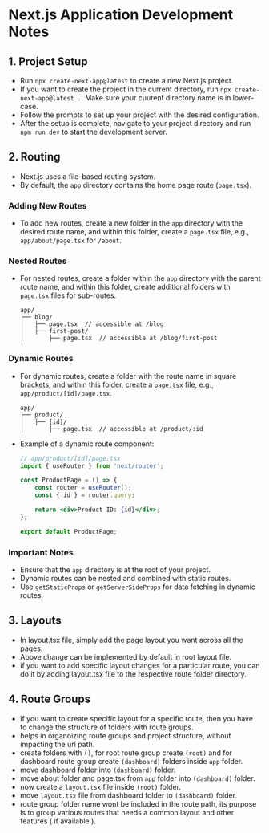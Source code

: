 # Next.js Application Development Notes

## 1. Project Setup

- Run `npx create-next-app@latest` to create a new Next.js project.
- If you want to create the project in the current directory, run `npx create-next-app@latest .`. Make sure your cuurent directory name is in lower-case.
- Follow the prompts to set up your project with the desired configuration.
- After the setup is complete, navigate to your project directory and run `npm run dev` to start the development server.

## 2. Routing

- Next.js uses a file-based routing system.
- By default, the `app` directory contains the home page route (`page.tsx`).

### Adding New Routes
- To add new routes, create a new folder in the `app` directory with the desired route name, and within this folder, create a `page.tsx` file, e.g., `app/about/page.tsx` for `/about`.

### Nested Routes
- For nested routes, create a folder within the `app` directory with the parent route name, and within this folder, create additional folders with `page.tsx` files for sub-routes.
    ```plaintext
    app/
    ├── blog/
    │   ├── page.tsx  // accessible at /blog
    │   ├── first-post/
    │       ├── page.tsx  // accessible at /blog/first-post
    ```

### Dynamic Routes
- For dynamic routes, create a folder with the route name in square brackets, and within this folder, create a `page.tsx` file, e.g., `app/product/[id]/page.tsx`.
    ```plaintext
    app/
    ├── product/
    │   ├── [id]/
    │       ├── page.tsx  // accessible at /product/:id
    ```
- Example of a dynamic route component:
    ```jsx
    // app/product/[id]/page.tsx
    import { useRouter } from 'next/router';

    const ProductPage = () => {
        const router = useRouter();
        const { id } = router.query;

        return <div>Product ID: {id}</div>;
    };

    export default ProductPage;
    ```

### Important Notes
- Ensure that the `app` directory is at the root of your project.
- Dynamic routes can be nested and combined with static routes.
- Use `getStaticProps` or `getServerSideProps` for data fetching in dynamic routes.

## 3. Layouts
- In layout.tsx file, simply add the page layout you want across all the pages.
- Above change can be implemented by default in root layout file.
- if you want to add specific layout changes for a particular route, you can do it by adding layout.tsx file to the respective route folder directory.

## 4. Route Groups
- if you want to create specific layout for a specific route, then you have to change the structure of folders with route groups.
- helps in organoizing route groups and project structure, without impacting the url path.
- create folders with `()`, for root route group create `(root)` and for dashboard route group create `(dashboard)` folders inside `app` folder.
- move dashboard folder into `(dashboard)` folder.
- move about folder and page.tsx from `app` folder into `(dashboard)` folder.
- now create a `layout.tsx` file inside  `(root)` folder.
- move `layout.tsx` file from dashboard folder to `(dashboard)` folder.
- route group folder name wont be included in the route path, its purpose is to group various routes that needs a common layout and other features ( if available ).